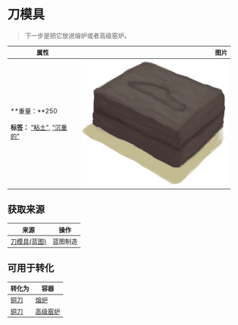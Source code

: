 # 刀模具  
> 下一步是把它放进熔炉或者高级窑炉。  
  
  属性  |   图片   
 ----  |  ----:   
 **重量：**250<br><br>**标签：**	[“粘土”](tag_Clay.md), [“沉重的”](tag_Heavy.md)  |  ![](Sprite/MoldKnife.png)   
  
## 获取来源  
来源  |  操作  
----  |  ----  
[刀模具(蓝图)](Bp_MoldKnife.md)  |  蓝图制造  
## 可用于转化  
转化为  |  容器  
----  |  ----  
[铜刀](KnifeCopper.md)  |  [熔炉](Forge.md)  
[铜刀](KnifeCopper.md)  |  [高级窑炉](KilnAdvanced.md)  
